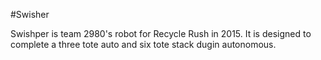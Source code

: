 #Swisher

Swishper is team 2980's robot for Recycle Rush in 2015. It is designed to complete a three tote auto and six tote stack dugin autonomous. 

